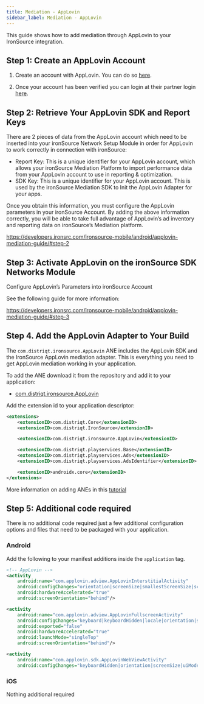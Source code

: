 ```yaml
---
title: Mediation - AppLovin
sidebar_label: Mediation - AppLovin
---
```


This guide shows how to add mediation through AppLovin to your IronSource integration.


## Step 1: Create an AppLovin Account 

1. Create an account with AppLovin. You can do so [here](https://www.applovin.com/signup).

2. Once your account has been verified you can login at their partner login [here](https://www.applovin.com/login).


## Step 2: Retrieve Your AppLovin SDK and Report Keys

There are 2 pieces of data from the AppLovin account which need to be inserted into your ironSource Network Setup Module in order for AppLovin to work correctly in connection with ironSource:

- Report Key: This is a unique identifier for your AppLovin account, which allows your ironSource Mediation Platform to import performance data from your AppLovin account to use in reporting & optimization.
- SDK Key: This is a unique identifier for your AppLovin account. This is used by the ironSource Mediation SDK to Init the AppLovin Adapter for your apps.

Once you obtain this information, you must configure the AppLovin parameters in your ironSource Account. By adding the above information correctly, you will be able to take full advantage of AppLovin’s ad inventory and reporting data on ironSource’s Mediation platform.


https://developers.ironsrc.com/ironsource-mobile/android/applovin-mediation-guide/#step-2


## Step 3: Activate AppLovin on the ironSource SDK Networks Module

Configure AppLovin’s Parameters into ironSource Account

See the following guide for more information:

https://developers.ironsrc.com/ironsource-mobile/android/applovin-mediation-guide/#step-3



## Step 4. Add the AppLovin Adapter to Your Build

The `com.distriqt.ironsource.AppLovin` ANE includes the AppLovin SDK and the IronSource AppLovin mediation adapter. This is everything you need to get AppLovin mediation working in your application.

To add the ANE download it from the repository and add it to your application:

- [com.distriqt.ironsource.AppLovin](https://github.com/distriqt/ANE-IronSource/raw/master/lib/applovin/com.distriqt.ironsource.AppLovin.ane)

Add the extension id to your application descriptor:

```xml
<extensions>
    <extensionID>com.distriqt.Core</extensionID>
    <extensionID>com.distriqt.IronSource</extensionID>

    <extensionID>com.distriqt.ironsource.AppLovin</extensionID>

    <extensionID>com.distriqt.playservices.Base</extensionID>
    <extensionID>com.distriqt.playservices.Ads</extensionID>
    <extensionID>com.distriqt.playservices.AdsIdentifier</extensionID>

    <extensionID>androidx.core</extensionID>
</extensions>
```

More information on adding ANEs in this [tutorial](/docs/tutorials/getting-started)



## Step 5: Additional code required

There is no additional code required just a few additional configuration options and files that need to be packaged with your application.


### Android

Add the following to your manifest additions inside the `application` tag. 

```xml
<!-- AppLovin -->
<activity
    android:name="com.applovin.adview.AppLovinInterstitialActivity"
    android:configChanges="orientation|screenSize|smallestScreenSize|screenLayout|uiMode"
    android:hardwareAccelerated="true"
    android:screenOrientation="behind"/>

<activity
    android:name="com.applovin.adview.AppLovinFullscreenActivity"
    android:configChanges="keyboard|keyboardHidden|locale|orientation|screenLayout|screenSize|smallestScreenSize|uiMode"
    android:exported="false"
    android:hardwareAccelerated="true"
    android:launchMode="singleTop"
    android:screenOrientation="behind"/>

<activity
    android:name="com.applovin.sdk.AppLovinWebViewActivity"
    android:configChanges="keyboardHidden|orientation|screenSize|uiMode"/>
```


### iOS 

Nothing additional required




